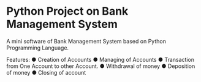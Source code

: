 # Python Project on Bank Management System
A mini software of Bank Management System based on Python Programming Language.

Features:
● Creation of Accounts
● Managing of Accounts
● Transaction from One Account to other Account.
● Withdrawal of money
● Deposition of money
● Closing of account
